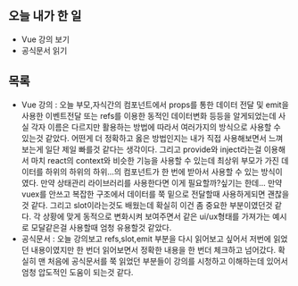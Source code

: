 ## 오늘 내가 한 일
- Vue 강의 보기
- 공식문서 읽기

## 목록
- Vue 강의 : 오늘 부모,자식간의 컴포넌트에서 props를 통한 데이터 전달 및 emit을 사용한 이벤트전달 또는 refs를 이용한 동적인 데이터변화 등등을 알게되었는데 사실 각자 이름은 다르지만 활용하는 방법에 따라서 여러가지의 방식으로 사용할 수 있는것 같았다. 어떤게 더 정확하고 옳은 방법인지는 내가 직접 사용해보면서 느껴보는게 일단 제일 빠를것 같다는 생각이다. 그리고 provide와 inject라는걸 이용해서 마치 react의 context와 비슷한 기능을 사용할 수 있는데 최상위 부모가 가진 데이터를 하위의 하위의 하위...의 컴포넌트가 한 번에 받아서 사용할 수 있는 방식이였다. 만약 상태관리 라이브러리를 사용한다면 이게 필요할까?싶기는 한데... 만약 vuex를 안쓰고 복잡한 구조에서 데이터를 쭉 밑으로 전달할때 사용하게되면 괜찮을것 같다. 그리고 slot이라는것도 배웠는데 확실히 이건 좀 중요한 부분이였던것 같다. 각 상황에 맞게 동적으로 변화시켜 보여주면서 같은 ui/ux형태를 가져가는 예시로 모달같은걸 사용할때 엄청 유용할것 같았다. 
- 공식문서 : 오늘 강의보고 refs,slot,emit 부분을 다시 읽어보고 싶어서 저번에 읽었던 내용이였지만 한 번더 읽어보면서 정확한 내용을 한 번더 체크하고 넘어갔다. 확실히 맨 처음에 공식문서를 쭉 읽었던 부분들이 강의를 시청하고 이해하는데 있어서 엄청 압도적인 도움이 되는것 같다.
